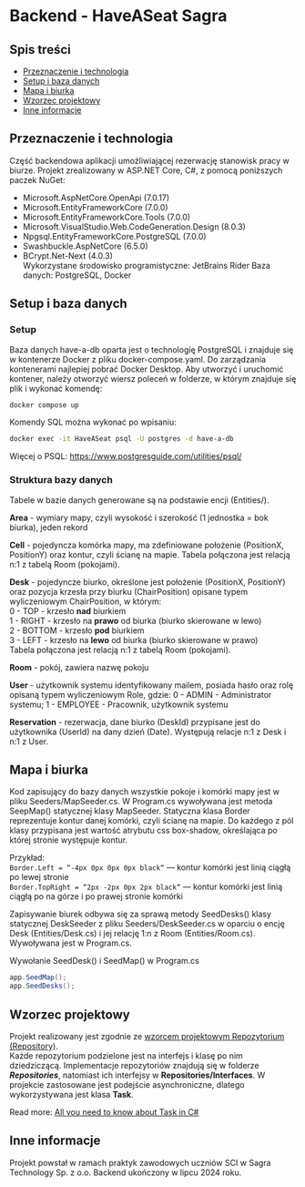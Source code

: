 # Backend - HaveASeat Sagra

## Spis treści
- [Przeznaczenie i technologia](#przeznaczenie-i-technologia)
- [Setup i baza danych](#setup-i-baza-danych)
- [Mapa i biurka](#mapa-i-biurka)
- [Wzorzec projektowy](#wzorzec-projektowy)
- [Inne informacje](#inne-informacje)

## Przeznaczenie i technologia
Część backendowa aplikacji umożliwiającej rezerwację stanowisk pracy w biurze. Projekt zrealizowany w ASP.NET Core, C#, z pomocą poniższych paczek NuGet:
- Microsoft.AspNetCore.OpenApi (7.0.17)
- Microsoft.EntityFrameworkCore (7.0.0)
- Microsoft.EntityFrameworkCore.Tools (7.0.0)
- Microsoft.VisualStudio.Web.CodeGeneration.Design (8.0.3)
- Npgsql.EntityFrameworkCore.PostgreSQL (7.0.0)
- Swashbuckle.AspNetCore (6.5.0)
- BCrypt.Net-Next (4.0.3)  \
Wykorzystane środowisko programistyczne: JetBrains Rider
Baza danych: PostgreSQL, Docker

## Setup i baza danych
### Setup
Baza danych have-a-db oparta jest o technologię PostgreSQL i znajduje się w kontenerze Docker z pliku docker-compose.yaml. Do zarządzania kontenerami najlepiej pobrać Docker Desktop. Aby utworzyć i uruchomić kontener, należy otworzyć wiersz poleceń w folderze, w którym znajduje się plik i wykonać komendę:
```bash 
docker compose up
```
Komendy SQL można wykonać po wpisaniu:
```bash
docker exec -it HaveASeat psql -U postgres -d have-a-db
```
Więcej o PSQL: https://www.postgresguide.com/utilities/psql/ 

### Struktura bazy danych
Tabele w bazie danych generowane są na podstawie encji (Entities/). 

**Area** - wymiary mapy, czyli wysokość i szerokość (1 jednostka = bok biurka), jeden rekord

**Cell** - pojedyncza komórka mapy, ma zdefiniowane położenie (PositionX, PositionY) oraz kontur, czyli ścianę na mapie. Tabela połączona jest relacją n:1 z tabelą Room (pokojami).

**Desk** - pojedyncze biurko, określone jest położenie (PositionX, PositionY) oraz pozycja krzesła przy biurku (ChairPosition) opisane typem wyliczeniowym ChairPosition, w którym: \
0 - TOP - krzesło **nad** biurkiem \
1 - RIGHT - krzesło na **prawo** od biurka (biurko skierowane w lewo) \
2 - BOTTOM - krzesło **pod** biurkiem \
3 - LEFT - krzesło na **lewo** od biurka (biurko skierowane w prawo) \
Tabela połączona jest relacją n:1 z tabelą Room (pokojami).

**Room** - pokój, zawiera nazwę pokoju

**User** - użytkownik systemu identyfikowany mailem, posiada hasło oraz rolę opisaną typem wyliczeniowym Role, gdzie: 0 - ADMIN - Administrator systemu; 1 - EMPLOYEE - Pracownik, użytkownik systemu

**Reservation** - rezerwacja, dane biurko (DeskId) przypisane jest do użytkownika (UserId) na dany dzień (Date). Występują relacje n:1 z Desk i n:1 z User.

## Mapa i biurka
Kod zapisujący do bazy danych wszystkie pokoje i komórki mapy jest w pliku Seeders/MapSeeder.cs. W Program.cs wywoływana jest metoda SeepMap() statycznej klasy MapSeeder. Statyczna klasa Border reprezentuje kontur danej komórki, czyli ścianę na mapie. Do każdego z pól klasy przypisana jest wartość atrybutu css box-shadow, określająca po której stronie występuje kontur.

Przykład: \
```Border.Left = “-4px 0px 0px 0px black“``` — kontur komórki jest linią ciągłą po lewej stronie \
```Border.TopRight = “2px -2px 0px 2px black“``` — kontur komórki jest linią ciągłą po na górze i po prawej stronie komórki

Zapisywanie biurek odbywa się za sprawą metody SeedDesks() klasy statycznej DeskSeeder z pliku Seeders/DeskSeeder.cs w oparciu o encję Desk (Entities/Desk.cs) i jej relację 1:n z Room (Entities/Room.cs). Wywoływana jest w Program.cs. 

Wywołanie SeedDesk() i SeedMap() w Program.cs
```cs
app.SeedMap();
app.SeedDesks();
```

## Wzorzec projektowy
Projekt realizowany jest zgodnie ze [wzorcem projektowym Repozytorium (Repository)](https://learn.microsoft.com/pl-pl/aspnet/mvc/overview/older-versions/getting-started-with-ef-5-using-mvc-4/implementing-the-repository-and-unit-of-work-patterns-in-an-asp-net-mvc-application). \
Każde repozytorium podzielone jest na interfejs i klasę po nim dziedziczącą. Implementacje repozytoriów znajdują się w folderze ***Repositories***, natomiast ich interfejsy w **Repositories/Interfaces**. W projekcie zastosowane jest podejście asynchroniczne, dlatego wykorzystywana jest klasa **Task**. 

Read more: [All you need to know about Task in C#](https://medium.com/@iamprovidence/all-you-need-to-know-about-task-in-c-2dce9e52c0f7)

## Inne informacje
Projekt powstał w ramach praktyk zawodowych uczniów SCI w Sagra Technology Sp. z o.o. Backend ukończony w lipcu 2024 roku.
